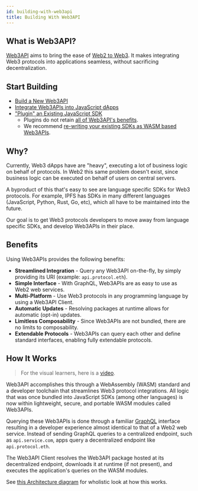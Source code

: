 ```yaml
---
id: building-with-web3api
title: Building With Web3API
---
```


## What is Web3API?
[Web3API](https://web3api.dev) aims to bring the ease of [Web2 to Web3](https://ethereum.org/nl/developers/docs/web2-vs-web3/). It makes integrating Web3 protocols into applications seamless, without sacrificing decentralization.

## Start Building
* [Build a New Web3API](/developers/create-as-web3api)
* [Integrate Web3APIs into JavaScript dApps](/developers/create-js-dapp)
* ["Plugin" an Existing JavaScript SDK](/developers/create-js-plugin)
  * Plugins do not retain [all of Web3API's benefits](#benefits).
  * We recommend [re-writing your existing SDKs as WASM based Web3APIs](/developers/create-as-web3api).

## Why?
Currently, Web3 dApps have are "heavy", executing a lot of business logic on behalf of protocols. In Web2 this same problem doesn't exist, since business logic can be executed on behalf of users on central servers.

A byproduct of this that's easy to see are language specific SDKs for Web3 protocols. For example, IPFS has SDKs in many different languages (JavaScript, Python, Rust, Go, etc), which all have to be maintained into the future.

Our goal is to get Web3 protocols developers to move away from language specific SDKs, and develop Web3APIs in their place.

## Benefits
Using Web3APIs provides the following benefits:
* **Streamlined Integration** - Query any Web3API on-the-fly, by simply providing its URI (example: `api.protocol.eth`).
* **Simple Interface** - With GraphQL, Web3APIs are as easy to use as Web2 web services.
* **Multi-Platform** - Use Web3 protocols in any programming language by using a Web3API Client.
* **Automatic Updates** - Resolving packages at runtime allows for automatic (opt-in) updates.
* **Limitless Composability** - Since Web3APIs are not bundled, there are no limits to composability.
* **Extendable Protocols** - Web3APIs can query each other and define standard interfaces, enabling fully extendable protocols.

## How It Works
> For the visual learners, here is a [video](http://video.web3api.eth.link/).  

Web3API accomplishes this through a WebAssembly (WASM) standard and a developer toolchain that streamlines Web3 protocol integrations. 
All logic that was once bundled into JavaScript SDKs (among other languages) is now within lightweight, secure, and portable WASM modules called Web3APIs.

Querying these Web3APIs is done through a familiar [GraphQL](https://graphql.org/) interface resulting in a developer experience almost identical to that of a Web2 web service. 
Instead of sending GraphQL queries to a centralized endpoint, such as `api.service.com`, apps query a decentralized endpoint like `api.protocol.eth`.

The Web3API Client resolves the Web3API package hosted at its decentralized endpoint, downloads it at runtime (if not present), and executes the application's queries on the WASM modules.

See [this Architecture diagram](https://github.com/Web3-API/specification/blob/main/spec/intro/2_Architecture.md) for wholistic look at how this works.
